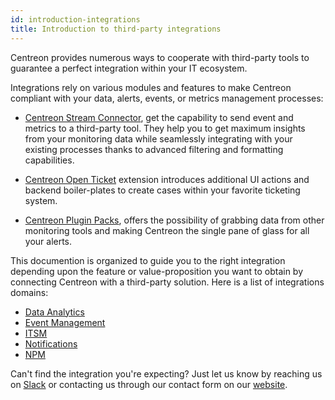```yaml
---
id: introduction-integrations
title: Introduction to third-party integrations
---
```


Centreon provides numerous ways to cooperate with third-party tools to guarantee 
a perfect integration within your IT ecosystem.

Integrations rely on various modules and features to make Centreon compliant with 
your data, alerts, events, or metrics management processes: 

- [Centreon Stream Connector](https://github.com/centreon/centreon-stream-connector-scripts), 
get the capability to send event and metrics to a third-party tool. They help you to get maximum 
insights from your monitoring data while seamlessly integrating with your existing processes thanks 
to advanced filtering and formatting capabilities.

- [Centreon Open Ticket](../alerts-notifications/ticketing.md)
extension introduces additional UI actions and backend boiler-plates to create 
cases within your favorite ticketing system. 

- [Centreon Plugin Packs](/pp/integrations/plugin-packs/getting-started/introduction), offers 
the possibility of grabbing data from other monitoring tools and making Centreon 
the single pane of glass for all your alerts.

This documention is organized to guide you to the right integration depending upon the 
feature or value-proposition you want to obtain by connecting Centreon with a third-party
solution. Here is a list of integrations domains:

- [Data Analytics](../integrations/data-analytics/data-analytics-overview.md)
- [Event Management](../integrations/event-management/event-management-overview.md)
- [ITSM](../integrations/itsm/itsm-overview.md)
- [Notifications](../integrations/notifications/notifications-overview.md)
- [NPM](../integrations/npm/ntopng.md)

Can't find the integration you're expecting? Just let us know by reaching 
us on [Slack](https://centreon.slack.com) or contacting us through our contact
form on our [website](https://www.centreon.com/en/contact/).
